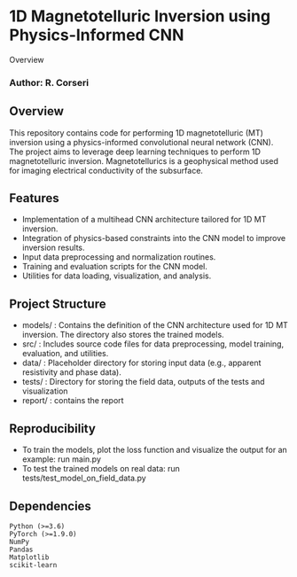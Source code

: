 # 1D Magnetotelluric Inversion using Physics-Informed CNN
Overview

### Author: R. Corseri

## Overview 
This repository contains code for performing 1D magnetotelluric (MT) inversion using a physics-informed convolutional neural network (CNN). The project aims to leverage deep learning techniques to perform 1D magnetotelluric inversion. Magnetotellurics is a geophysical method used for imaging electrical conductivity of the subsurface.


## Features
- Implementation of a multihead CNN architecture tailored for 1D MT inversion.
- Integration of physics-based constraints into the CNN model to improve inversion results.
- Input data preprocessing and normalization routines.
- Training and evaluation scripts for the CNN model.
- Utilities for data loading, visualization, and analysis.

## Project Structure

- models/ : Contains the definition of the CNN architecture used for 1D MT inversion. The directory also stores the trained models. 
- src/ : Includes source code files for data preprocessing, model training, evaluation, and utilities.
- data/ : Placeholder directory for storing input data (e.g., apparent resistivity and phase data).
- tests/ : Directory for storing the field data, outputs of the tests and visualization
- report/ : contains the report

## Reproducibility

- To train the models, plot the loss function and visualize the output for an example: run main.py
- To test the trained models on real data: run tests/test_model_on_field_data.py

## Dependencies

    Python (>=3.6)
    PyTorch (>=1.9.0)
    NumPy
    Pandas
    Matplotlib
    scikit-learn
 
